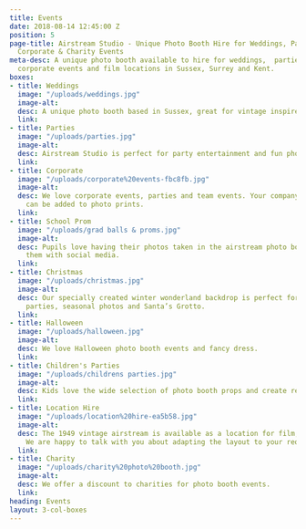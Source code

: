 ```yaml
---
title: Events
date: 2018-08-14 12:45:00 Z
position: 5
page-title: Airstream Studio - Unique Photo Booth Hire for Weddings, Parties, Proms,
  Corporate & Charity Events
meta-desc: A unique photo booth available to hire for weddings,  parties, school proms,
  corporate events and film locations in Sussex, Surrey and Kent.
boxes:
- title: Weddings
  image: "/uploads/weddings.jpg"
  image-alt: 
  desc: A unique photo booth based in Sussex, great for vintage inspired weddings.
  link: 
- title: Parties
  image: "/uploads/parties.jpg"
  image-alt: 
  desc: Airstream Studio is perfect for party entertainment and fun photo memories.
  link: 
- title: Corporate
  image: "/uploads/corporate%20events-fbc8fb.jpg"
  image-alt: 
  desc: We love corporate events, parties and team events. Your company logo and branding
    can be added to photo prints.
  link: 
- title: School Prom
  image: "/uploads/grad balls & proms.jpg"
  image-alt: 
  desc: Pupils love having their photos taken in the airstream photo booth and sharing
    them with social media.
  link: 
- title: Christmas
  image: "/uploads/christmas.jpg"
  image-alt: 
  desc: Our specially created winter wonderland backdrop is perfect for Christmas
    parties, seasonal photos and Santa’s Grotto.
  link: 
- title: Halloween
  image: "/uploads/halloween.jpg"
  image-alt: 
  desc: We love Halloween photo booth events and fancy dress.
  link: 
- title: Children's Parties
  image: "/uploads/childrens parties.jpg"
  image-alt: 
  desc: Kids love the wide selection of photo booth props and create really fun photos.
  link: 
- title: Location Hire
  image: "/uploads/location%20hire-ea5b58.jpg"
  image-alt: 
  desc: The 1949 vintage airstream is available as a location for film, TV and photography.
    We are happy to talk with you about adapting the layout to your requirements.
  link: 
- title: Charity
  image: "/uploads/charity%20photo%20booth.jpg"
  image-alt: 
  desc: We offer a discount to charities for photo booth events.
  link: 
heading: Events
layout: 3-col-boxes
---
```


